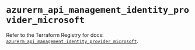 # `azurerm_api_management_identity_provider_microsoft`

Refer to the Terraform Registry for docs: [`azurerm_api_management_identity_provider_microsoft`](https://registry.terraform.io/providers/hashicorp/azurerm/3.104.0/docs/resources/api_management_identity_provider_microsoft).
